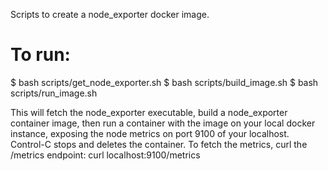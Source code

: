 Scripts to create a node_exporter docker image.

# To run:
$ bash scripts/get_node_exporter.sh
$ bash scripts/build_image.sh
$ bash scripts/run_image.sh 

This will fetch the node_exporter executable, build a node_exporter
container image, then run a container with the image on your local
docker instance, exposing the node metrics on port 9100 of your
localhost. Control-C stops and deletes the container. To fetch the
metrics, curl the /metrics endpoint:
  curl localhost:9100/metrics
